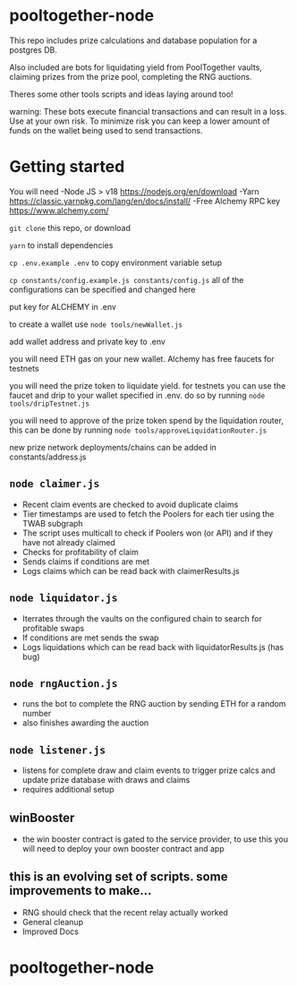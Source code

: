 # pooltogether-node

This repo includes prize calculations and database population for a postgres DB.

Also included are bots for liquidating yield from PoolTogether vaults, claiming prizes from the prize pool, completing the RNG auctions.

Theres some other tools scripts and ideas laying around too!

warning: These bots execute financial transactions and can result in a loss. Use at your own risk. To minimize risk you can keep a lower amount of funds on the wallet being used to send transactions. 

# Getting started

You will need
-Node JS > v18 https://nodejs.org/en/download
-Yarn https://classic.yarnpkg.com/lang/en/docs/install/
-Free Alchemy RPC key https://www.alchemy.com/

`git clone` this repo, or download

`yarn` to install dependencies

`cp .env.example .env` to copy environment variable setup

`cp constants/config.example.js constants/config.js` all of the configurations can be specified and changed here 

put key for ALCHEMY in .env

to create a wallet use `node tools/newWallet.js`

add wallet address and private key to .env

you will need ETH gas on your new wallet. Alchemy has free faucets for testnets

you will need the prize token to liquidate yield. for testnets you can use the faucet and drip to your wallet specified in .env.  do so by running `node tools/dripTestnet.js`
 
you will need to approve of the prize token spend by the liquidation router, this can be done by running `node tools/approveLiquidationRouter.js`

new prize network deployments/chains can be added in constants/address.js

## `node claimer.js`

- Recent claim events are checked to avoid duplicate claims
- Tier timestamps are used to fetch the Poolers for each tier using the TWAB subgraph
- The script uses multicall to check if Poolers won (or API) and if they have not already claimed
- Checks for profitability of claim
- Sends claims if conditions are met
- Logs claims which can be read back with claimerResults.js

## `node liquidator.js`

- Iterrates through the vaults on the configured chain to search for profitable swaps
- If conditions are met sends the swap
- Logs liquidations which can be read back with liquidatorResults.js (has bug)

## `node rngAuction.js`
- runs the bot to complete the RNG auction by sending ETH for a random number
- also finishes awarding the auction

## `node listener.js`
- listens for complete draw and claim events to trigger prize calcs and update prize database with draws and claims
- requires additional setup

## winBooster
- the win booster contract is gated to the service provider, to use this you will need to deploy your own booster contract and app

## this is an evolving set of scripts. some improvements to make...

- RNG should check that the recent relay actually worked
- General cleanup
- Improved Docs

# pooltogether-node
